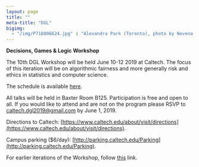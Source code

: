 ```yaml
---
layout: page 
title: ""
meta-title: "DGL"
bigimg:
  - "/img/P718006624.jpg" : "Alexandra Park (Toronto), photo by Nevena Novakovic (2017)"
---
```

**Decisions, Games & Logic Workshop**

The 10th DGL Workshop will be held June 10-12 2019 at Caltech. The focus of this iteration will be on algorithmic fairness and more generally risk and ethics in statistics and computer science. 

The schedule is available [here](img/dglprogram.pdf).

All talks will be held in Baxter Room B125. Participation is free and open to all. If you would like to attend and are not on the program please RSVP to caltech.dgl2019@gmail.com by June 1, 2019.

Directions to Caltech: [https://www.caltech.edu/about/visit/directions](https://www.caltech.edu/about/visit/directions).

Campus parking ($6/day): [http://parking.caltech.edu/Parking](http://parking.caltech.edu/Parking).

For earlier iterations of the Workshop, follow [this](http://www-personal.umich.edu/~skaron/dgl/) link. 
